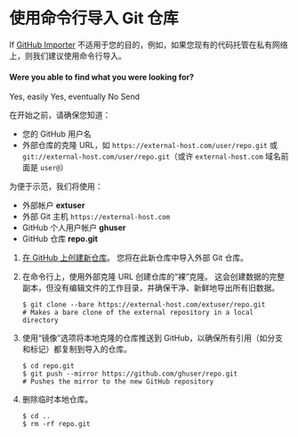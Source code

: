 # 使用命令行导入 Git 仓库

If [GitHub Importer](https://help.github.com/articles/importing-a-repository-with-github-importer) 不适用于您的目的，例如，如果您现有的代码托管在私有网络上，则我们建议使用命令行导入。

#### Were you able to find what you were looking for?

 Yes, easily Yes, eventually No Send

在开始之前，请确保您知道：

- 您的 GitHub 用户名
- 外部仓库的克隆 URL，如 `https://external-host.com/user/repo.git` 或 `git://external-host.com/user/repo.git`（或许 `external-host.com` 域名前面是 `user@`）

为便于示范，我们将使用：

- 外部帐户 **extuser**
- 外部 Git 主机 `https://external-host.com`
- GitHub 个人用户帐户 **ghuser**
- GitHub 仓库 **repo.git**

1. [在 GitHub 上创建新仓库](https://help.github.com/cn/articles/creating-a-new-repository)。 您将在此新仓库中导入外部 Git 仓库。

2. 在命令行上，使用外部克隆 URL 创建仓库的“裸”克隆。 这会创建数据的完整副本，但没有编辑文件的工作目录，并确保干净、新鲜地导出所有旧数据。

   ```shell
   $ git clone --bare https://external-host.com/extuser/repo.git
   # Makes a bare clone of the external repository in a local directory
   ```

3. 使用“镜像”选项将本地克隆的仓库推送到 GitHub，以确保所有引用（如分支和标记）都复制到导入的仓库。

   ```shell
   $ cd repo.git
   $ git push --mirror https://github.com/ghuser/repo.git
   # Pushes the mirror to the new GitHub repository
   ```

4. 删除临时本地仓库。

   ```shell
   $ cd ..
   $ rm -rf repo.git
   ```
